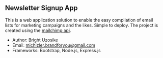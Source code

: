 ## Newsletter Signup App

This is a web application solution to enable the easy compilation of email lists for marketing campaigns and the likes. Simple to deploy. The project is created using the [mailchimp api](https://mailchimp.com/developer/marketing/).

- Author: Bright Uzosike
- Email: michizler.brandforyou@gmail.com
- Frameworks: Bootstrap, Node.js, Express.js

